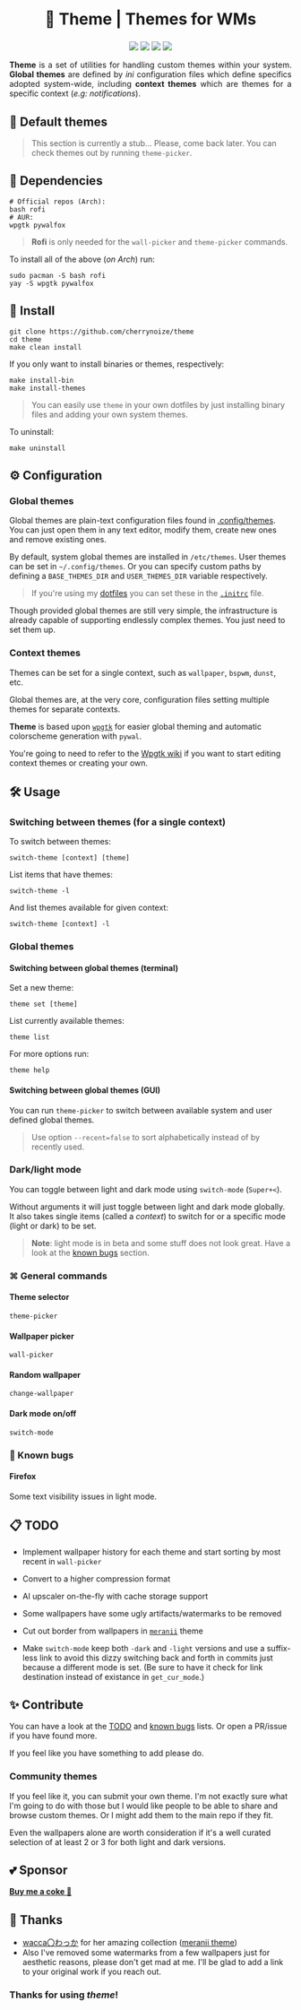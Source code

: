 <div align="center">
    <h1>🌟 Theme | Themes for WMs</h1>
    <h3></h3>

![](https://img.shields.io/github/last-commit/cherrynoize/theme?logo=github&style=for-the-badge&color=FFB1C8&logoColor=D9E0EE&labelColor=292324)
![](https://img.shields.io/github/stars/cherrynoize/theme?style=for-the-badge&logo=andela&color=FFB686&logoColor=D9E0EE&labelColor=292324)
![](https://img.shields.io/github/repo-size/cherrynoize/theme?color=CAC992&label=SIZE&logo=googledrive&style=for-the-badge&logoColor=D9E0EE&labelColor=292324)
![](https://img.shields.io/badge/need-wpgtk-green?style=for-the-badge&color=CCE8E9&logoColor=D9E0EE&labelColor=292324)

</div>

<div align="justify">

**Theme** is a set of utilities for handling custom themes
within your system. **Global themes** are defined by *ini*
configuration files which define specifics adopted system-wide,
including **context themes** which are themes for a specific
context (*e.g: notifications*).

</div>

## 🎨 Default themes

> This section is currently a stub... Please, come back later.
> You can check themes out by running `theme-picker`.

## 🧱 Dependencies

```
# Official repos (Arch):
bash rofi
# AUR:
wpgtk pywalfox
```

>**Rofi** is only needed for the `wall-picker` and
>`theme-picker` commands.

To install all of the above (*on Arch*) run:

```
sudo pacman -S bash rofi
yay -S wpgtk pywalfox
```

## 🔧 Install

```
git clone https://github.com/cherrynoize/theme
cd theme
make clean install
```

If you only want to install binaries or themes, respectively:

```
make install-bin
make install-themes
```

> You can easily use `theme` in your own dotfiles by just
> installing binary files and adding your own system themes.

To uninstall:

```
make uninstall
```

## ⚙ Configuration

### Global themes

Global themes are plain-text configuration files found in
[.config/themes](../.config/themes). You can just open them in
any text editor, modify them, create new ones and remove
existing ones.

By default, system global themes are installed in `/etc/themes`.
User themes can be set in `~/.config/themes`. Or you can
specify custom paths by defining a `BASE_THEMES_DIR` and
`USER_THEMES_DIR` variable respectively.

>If you're using my [dotfiles](https://github.com/cherrynoize/dotfiles)
>you can set these in the [`.initrc`](.initrc) file.

Though provided global themes are still very simple, the
infrastructure is already capable of supporting endlessly
complex themes. You just need to set them up.

### Context themes

Themes can be set for a single context, such as `wallpaper`,
`bspwm`, `dunst`, etc.

Global themes are, at the very core, configuration files setting
multiple themes for separate contexts.

**Theme** is based upon
[`wpgtk`](https://github.com/deviantfero/wpgtk)
for easier global theming and automatic colorscheme generation
with `pywal`.

You're going to need to refer to the
[Wpgtk wiki](https://github.com/deviantfero/wpgtk/wiki)
if you want to start editing context themes or creating your own.

## 🛠 Usage

### Switching between themes (for a single context)

To switch between themes:

```
switch-theme [context] [theme]
```

List items that have themes:

```
switch-theme -l
```

And list themes available for given context:

```
switch-theme [context] -l
```

### Global themes

#### Switching between global themes (terminal)

Set a new theme:

```
theme set [theme]
```

List currently available themes:

```
theme list
```

For more options run:

```
theme help
```

#### Switching between global themes (GUI)

You can run `theme-picker` to switch between available system
and user defined global themes.

> Use option `--recent=false` to sort alphabetically instead of
> by recently used.

### Dark/light mode

You can toggle between light and dark mode using `switch-mode`
(`Super+<`).

Without arguments it will just toggle between light and dark
mode globally. It also takes single items (called a *context*)
to switch for or a specific mode (light or dark) to be set.

> **Note**: light mode is in beta and some stuff does not look
great. Have a look at the [known bugs](#-known-bugs) section.

### ⌘ General commands

#### Theme selector

    theme-picker

#### Wallpaper picker

    wall-picker

#### Random wallpaper

    change-wallpaper

#### Dark mode on/off

    switch-mode

### 🐛 Known bugs

#### Firefox

Some text visibility issues in light mode.

## 📋 TODO

- Implement wallpaper history for each theme and start sorting
by most recent in `wall-picker`
- Convert to a higher compression format
- AI upscaler on-the-fly with cache storage support
- Some wallpapers have some ugly artifacts/watermarks to be
removed
- Cut out border from wallpapers in
[`meranii`](../.wallpaper-themes/meranii) theme

- Make `switch-mode` keep both `-dark` and `-light` versions
and use a suffix-less link to avoid this dizzy switching back
and forth in commits just because a different mode is set.
(Be sure to have it check for link destination instead of
existance in `get_cur_mode`.)

## ✨ Contribute

You can have a look at the [TODO](#-todo) and
[known bugs](#-known-bugs) lists. Or open a PR/issue if you have
found more.

If you feel like you have something to add please do.

### Community themes

If you feel like it, you can submit your own theme. I'm not
exactly sure what I'm going to do with those but I would like
people to be able to share and browse custom themes.
Or I might add them to the main repo if they fit.

Even the wallpapers alone are worth consideration if it's a well
curated selection of at least 2 or 3 for both light and
dark versions.

## 💕 Sponsor

[**Buy me a coke 💙**](https://cherrynoize.github.io/#/contribute)

## 🙏 Thanks

- [wacca〇わっか](https://www.pixiv.net/en/users/46612726) for
her amazing collection
([meranii theme](../.wallpaper-themes/meranii))
- Also I've removed some watermarks from a few wallpapers just
for aesthetic reasons, please don't get mad at me. I'll be glad
to add a link to your original work if you reach out.

### Thanks for using *theme*!
